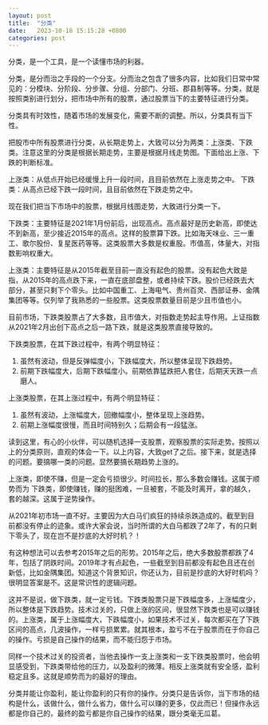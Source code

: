 ```yaml
---
layout: post
title:  "分类"
date:   2023-10-18 15:15:28 +0800
categories: post
---
```


分类，是一个工具，是一个读懂市场的利器。

分类，是分而治之手段的一个分支。分而治之包含了很多内容，比如我们日常中常见的：分模块、分阶段、分步骤、分组、分部门、分班、郡县制等等。分类，就是按照类别进行划分，把市场中所有的股票，通过股票当下的主要特征进行分类。

分类具有时效性，随着市场的发展变化，需要不断的调整。所以，分类具有当下性。


把股市中所有股票进行分类，从长期走势上，大致可以分为两类：上涨类、下跌类。注意这里的分类是根据长期走势，主要是根据月线走势图。下面给出上涨、下跌的判断标准。

上涨类：从低点开始已经缓慢上升一段时间，且目前依然在上涨走势之中。
下跌类：从高点已经下跌一段时间，且目前依然在下跌走势之中。



现在我们把当下市场中的股票，根据月线图走势，大致进行分类一下。

下跌类：主要特征是2021年1月份前后，出现高点。高点最好是历史新高，即使达不到新高，至少接近2015年的高点。这样的股票算下跌。比如海天味业、三一重工、歌尔股份、复星医药等等。这类股票大多数是权重股。市值高，体量大，对指数影响权重大。

上涨类：主要特征是从2015年截至目前一直没有起色的股票。没有起色大致是指，从2015年的高点跌下来，一直在底部盘整，或者持续下跌。股价已经跌去大部分，甚至只剩下个零头。比如中国重工、上海电气、贵州百灵、西部证券、金隅集团等等。仅列举了我熟悉的一些股票。这类股票数量目前是少且市值也小。

目前市场，下跌类股票占了大多数，且市值大，对指数走势起主导作用。上证指数从2021年2月出创下高点之后一路下跌，就是这类股票直接导致的。

下跌类股票，在其下跌过程中，有两个明显特征：
1. 虽然有波动，但是反弹幅度小，下跌幅度大，所以整体呈现下跌趋势。
2. 前期下跌幅度大，后期下跌幅度小。前期依靠猛跌把人套住，后期天天跌一点磨人。

上涨类股票，在其上涨过程中，有两个明显特征：
1. 虽然有波动，上涨幅度大，回撤幅度小，整体呈现上涨趋势。
2. 前期上涨幅度很慢，而且时间特别久；后期会有一段猛涨。


读到这里，有心的小伙伴，可以随机选择一支股票，观察股票的实际走势。按照以上的分类原则，直观的体会一下。以上内容，大致get了之后。接下来，就是选择的问题。要搞哪一类的问题。显然要搞长期趋势上涨的。

上涨类，即使不赚，但是一定会亏损很少。时间拉长，那么多数会赚钱。这属于顺势而为
下跌类，即使赚钱，赚的挺困难，一旦被套，不能及时离开，拿的越久，套的越深。这属于逆势操作。


从2021年初市场一直不好。主要因为大白马们疯狂的持续杀跌造成的。截至到目前都没有停止的迹象。或许大家会说，当时所谓的大白马都跌了2年了，有的只剩下零头了，现在岂不是抄底的大好时机？！

有这种想法可以去参考2015年之后的形势。2015年之后，绝大多数股票都跌了4年，包括了阴跌时间。2019年才有点起色，一些截至到目前都没有起色且还在创新低，比如金隅集团。知道这个背景知识，你还认为，目前是抄底的大好时机吗？很明显答案是不。这是常识性的逻辑问题。

这并不是说，做下跌类，就一定亏钱。下跌类股票只是下跌幅度多，上涨幅度少，所以整体是下跌趋势。技术过关的，只做上涨的区间，很显然下跌类也是可以赚钱的。上涨类，属于上涨幅度大，下跌幅度小，如果技术不过关，每次都买在了下跌区间的高点，几波操作，一样亏损累累。就其根本，盈亏不在于股票而在于你自己的操作。亏损是自己操作的结果，而不能归怨于市场。

同样一个技术过关的投资者，当他去操作一支上涨类和一支下跌类股票时，他会明显感受到，下跌类带给他的压力，以及盈利的微薄。相反上涨类就有安全感，盈利稳定且多。这就是顺势而为的最好的理由。

分类并能让你盈利，能让你盈利的只有你的操作。分类只是告诉你，当下市场的结构是什么，该做什么，做什么省力，做什么可以赚的更多，仅此而已！但操作永远都是你自己的，最终的盈亏都是你自己操作的结果，跟分类毫无瓜葛。
